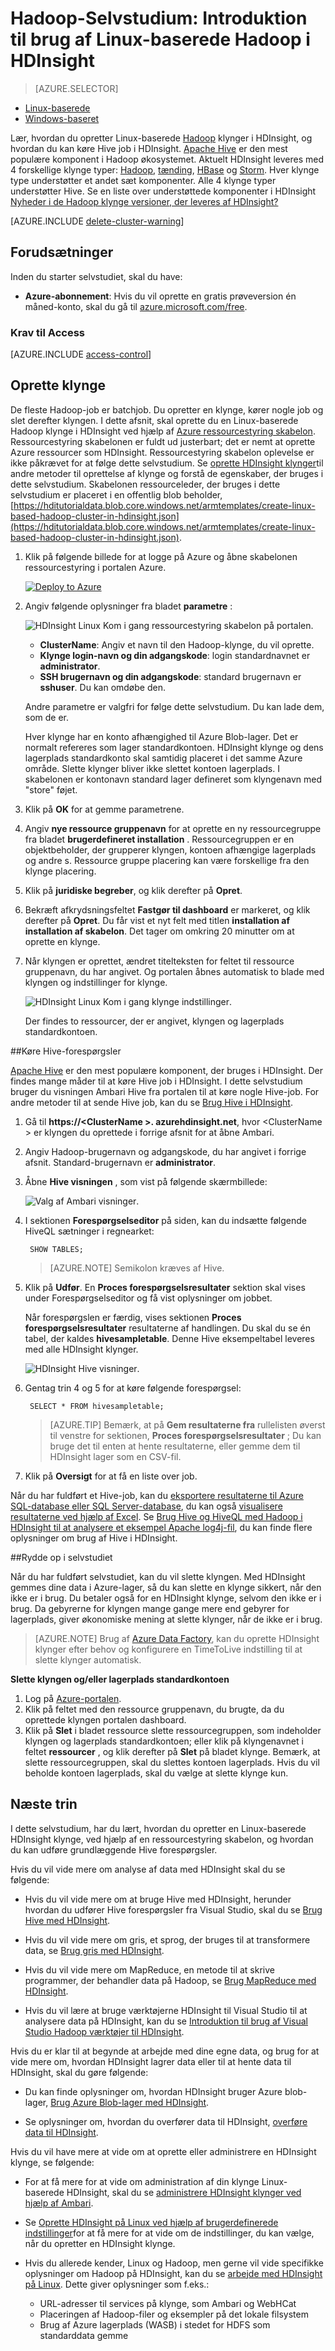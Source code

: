 <properties
    pageTitle="Linux Selvstudium: Introduktion til Hadoop og Hive | Microsoft Azure"
    description="Følg selvstudiet Linux at komme i gang ved hjælp af Hadoop i HDInsight. Lær, hvordan du klargør Linux klynger og forespørge data med Hive."
    services="hdinsight"
    documentationCenter=""
    authors="mumian"
    manager="jhubbard"
    editor="cgronlun"
    tags="azure-portal"/>

<tags
    ms.service="hdinsight"
    ms.devlang="na"
    ms.topic="hero-article"
    ms.tgt_pltfrm="na"
    ms.workload="big-data"
    ms.date="09/14/2016"
    ms.author="jgao"/>

# <a name="hadoop-tutorial-get-started-using-linux-based-hadoop-in-hdinsight"></a>Hadoop-Selvstudium: Introduktion til brug af Linux-baserede Hadoop i HDInsight

> [AZURE.SELECTOR]
- [Linux-baserede](hdinsight-hadoop-linux-tutorial-get-started.md)
- [Windows-baseret](hdinsight-hadoop-tutorial-get-started-windows.md)

Lær, hvordan du opretter Linux-baserede [Hadoop](http://hadoop.apache.org/) klynger i HDInsight, og hvordan du kan køre Hive job i HDInsight. [Apache Hive](https://hive.apache.org/) er den mest populære komponent i Hadoop økosystemet. Aktuelt HDInsight leveres med 4 forskellige klynge typer: [Hadoop](hdinsight-hadoop-introduction.md), [tænding](hdinsight-apache-spark-overview.md), [HBase](hdinsight-hbase-overview.md) og [Storm](hdinsight-storm-overview.md).  Hver klynge type understøtter et andet sæt komponenter. Alle 4 klynge typer understøtter Hive. Se en liste over understøttede komponenter i HDInsight [Nyheder i de Hadoop klynge versioner, der leveres af HDInsight?](hdinsight-component-versioning.md)  

[AZURE.INCLUDE [delete-cluster-warning](../../includes/hdinsight-delete-cluster-warning.md)]

## <a name="prerequisites"></a>Forudsætninger

Inden du starter selvstudiet, skal du have:

- **Azure-abonnement**: Hvis du vil oprette en gratis prøveversion én måned-konto, skal du gå til [azure.microsoft.com/free](https://azure.microsoft.com/free).

### <a name="access-control-requirements"></a>Krav til Access

[AZURE.INCLUDE [access-control](../../includes/hdinsight-access-control-requirements.md)]

## <a name="create-cluster"></a>Oprette klynge

De fleste Hadoop-job er batchjob. Du opretter en klynge, kører nogle job og slet derefter klyngen. I dette afsnit, skal oprette du en Linux-baserede Hadoop klynge i HDInsight ved hjælp af [Azure ressourcestyring skabelon](../resource-group-template-deploy.md). Ressourcestyring skabelonen er fuldt ud justerbart; det er nemt at oprette Azure ressourcer som HDInsight. Ressourcestyring skabelon oplevelse er ikke påkrævet for at følge dette selvstudium. Se [oprette HDInsight klynger](hdinsight-hadoop-provision-linux-clusters.md)til andre metoder til oprettelse af klynge og forstå de egenskaber, der bruges i dette selvstudium. Skabelonen ressourceleder, der bruges i dette selvstudium er placeret i en offentlig blob beholder, [https://hditutorialdata.blob.core.windows.net/armtemplates/create-linux-based-hadoop-cluster-in-hdinsight.json](https://hditutorialdata.blob.core.windows.net/armtemplates/create-linux-based-hadoop-cluster-in-hdinsight.json). 

1. Klik på følgende billede for at logge på Azure og åbne skabelonen ressourcestyring i portalen Azure. 

    <a href="https://portal.azure.com/#create/Microsoft.Template/uri/https%3A%2F%2Fhditutorialdata.blob.core.windows.net%2Farmtemplates%2Fcreate-linux-based-hadoop-cluster-in-hdinsight.json" target="_blank"><img src="https://acom.azurecomcdn.net/80C57D/cdn/mediahandler/docarticles/dpsmedia-prod/azure.microsoft.com/en-us/documentation/articles/hdinsight-hbase-tutorial-get-started-linux/20160201111850/deploy-to-azure.png" alt="Deploy to Azure"></a>

2. Angiv følgende oplysninger fra bladet **parametre** :

    ![HDInsight Linux Kom i gang ressourcestyring skabelon på portalen](./media/hdinsight-hadoop-linux-tutorial-get-started/hdinsight-linux-get-started-arm-template-on-portal.png).

    - **ClusterName**: Angiv et navn til den Hadoop-klynge, du vil oprette.
    - **Klynge login-navn og din adgangskode**: login standardnavnet er **administrator**.
    - **SSH brugernavn og din adgangskode**: standard brugernavn er **sshuser**.  Du kan omdøbe den. 
    
    Andre parametre er valgfri for følge dette selvstudium. Du kan lade dem, som de er. 
    
    Hver klynge har en konto afhængighed til Azure Blob-lager. Det er normalt refereres som lager standardkontoen. HDInsight klynge og dens lagerplads standardkonto skal samtidig placeret i det samme Azure område. Slette klynger bliver ikke slettet kontoen lagerplads. I skabelonen er kontonavn standard lager defineret som klyngenavn med "store" føjet. 
    
3. Klik på **OK** for at gemme parametrene.
4. Angiv **nye ressource gruppenavn** for at oprette en ny ressourcegruppe fra bladet **brugerdefineret installation** .  Ressourcegruppen er en objektbeholder, der grupperer klyngen, kontoen afhængige lagerplads og andre s. Ressource gruppe placering kan være forskellige fra den klynge placering.
5. Klik på **juridiske begreber**, og klik derefter på **Opret**.
6. Bekræft afkrydsningsfeltet **Fastgør til dashboard** er markeret, og klik derefter på **Opret**. Du får vist et nyt felt med titlen **installation af installation af skabelon**. Det tager om omkring 20 minutter om at oprette en klynge. 
7.  Når klyngen er oprettet, ændret titelteksten for feltet til ressource gruppenavn, du har angivet. Og portalen åbnes automatisk to blade med klyngen og indstillinger for klynge. 

    ![HDInsight Linux Kom i gang klynge indstillinger](./media/hdinsight-hadoop-linux-tutorial-get-started/hdinsight-linux-get-started-cluster-settings.png).

    Der findes to ressourcer, der er angivet, klyngen og lagerplads standardkontoen.

##<a name="run-hive-queries"></a>Køre Hive-forespørgsler

[Apache Hive](hdinsight-use-hive.md) er den mest populære komponent, der bruges i HDInsight. Der findes mange måder til at køre Hive job i HDInsight. I dette selvstudium bruger du visningen Ambari Hive fra portalen til at køre nogle Hive-job. For andre metoder til at sende Hive job, kan du se [Brug Hive i HDInsight](hdinsight-use-hive.md).

1. Gå til **https://&lt;ClusterName >. azurehdinsight.net**, hvor &lt;ClusterName > er klyngen du oprettede i forrige afsnit for at åbne Ambari.
2. Angiv Hadoop-brugernavn og adgangskode, du har angivet i forrige afsnit. Standard-brugernavn er **administrator**.
3. Åbne **Hive visningen** , som vist på følgende skærmbillede:

    ![Valg af Ambari visninger](./media/hdinsight-hadoop-linux-tutorial-get-started/selecthiveview.png).
4. I sektionen __Forespørgselseditor__ på siden, kan du indsætte følgende HiveQL sætninger i regnearket:

        SHOW TABLES;

    >[AZURE.NOTE] Semikolon kræves af Hive.       
        
5. Klik på __Udfør__. En __Proces forespørgselsresultater__ sektion skal vises under Forespørgselseditor og få vist oplysninger om jobbet. 

    Når forespørgslen er færdig, vises sektionen __Proces forespørgselsresultater__ resultaterne af handlingen. Du skal du se én tabel, der kaldes **hivesampletable**. Denne Hive eksempeltabel leveres med alle HDInsight klynger.

    ![HDInsight Hive visninger](./media/hdinsight-hadoop-linux-tutorial-get-started/hiveview.png).

6. Gentag trin 4 og 5 for at køre følgende forespørgsel:

        SELECT * FROM hivesampletable;

    > [AZURE.TIP] Bemærk, at på __Gem resultaterne fra__ rullelisten øverst til venstre for sektionen, __Proces forespørgselsresultater__ ; Du kan bruge det til enten at hente resultaterne, eller gemme dem til HDInsight lager som en CSV-fil.

7. Klik på **Oversigt** for at få en liste over job.

Når du har fuldført et Hive-job, kan du [eksportere resultaterne til Azure SQL-database eller SQL Server-database](hdinsight-use-sqoop-mac-linux.md), du kan også [visualisere resultaterne ved hjælp af Excel](hdinsight-connect-excel-power-query.md). Se [Brug Hive og HiveQL med Hadoop i HDInsight til at analysere et eksempel Apache log4j-fil](hdinsight-use-hive.md), du kan finde flere oplysninger om brug af Hive i HDInsight.

##<a name="clean-up-the-tutorial"></a>Rydde op i selvstudiet

Når du har fuldført selvstudiet, kan du vil slette klyngen. Med HDInsight gemmes dine data i Azure-lager, så du kan slette en klynge sikkert, når den ikke er i brug. Du betaler også for en HDInsight klynge, selvom den ikke er i brug. Da gebyrerne for klyngen mange gange mere end gebyrer for lagerplads, giver økonomiske mening at slette klynger, når de ikke er i brug. 

>[AZURE.NOTE] Brug af [Azure Data Factory](hdinsight-hadoop-create-linux-clusters-adf.md), kan du oprette HDInsight klynger efter behov og konfigurere en TimeToLive indstilling til at slette klynger automatisk. 

**Slette klyngen og/eller lagerplads standardkontoen**

1. Log på [Azure-portalen](https://portal.azure.com).
2. Klik på feltet med den ressource gruppenavn, du brugte, da du oprettede klyngen portalen dashboard.
3. Klik på **Slet** i bladet ressource slette ressourcegruppen, som indeholder klyngen og lagerplads standardkontoen; eller klik på klyngenavnet i feltet **ressourcer** , og klik derefter på **Slet** på bladet klynge. Bemærk, at slette ressourcegruppen, skal du slettes kontoen lagerplads. Hvis du vil beholde kontoen lagerplads, skal du vælge at slette klynge kun.

## <a name="next-steps"></a>Næste trin

I dette selvstudium, har du lært, hvordan du opretter en Linux-baserede HDInsight klynge, ved hjælp af en ressourcestyring skabelon, og hvordan du kan udføre grundlæggende Hive forespørgsler.

Hvis du vil vide mere om analyse af data med HDInsight skal du se følgende:

- Hvis du vil vide mere om at bruge Hive med HDInsight, herunder hvordan du udfører Hive forespørgsler fra Visual Studio, skal du se [Brug Hive med HDInsight][hdinsight-use-hive].

- Hvis du vil vide mere om gris, et sprog, der bruges til at transformere data, se [Brug gris med HDInsight][hdinsight-use-pig].

- Hvis du vil vide mere om MapReduce, en metode til at skrive programmer, der behandler data på Hadoop, se [Brug MapReduce med HDInsight][hdinsight-use-mapreduce].

- Hvis du vil lære at bruge værktøjerne HDInsight til Visual Studio til at analysere data på HDInsight, kan du se [Introduktion til brug af Visual Studio Hadoop værktøjer til HDInsight](hdinsight-hadoop-visual-studio-tools-get-started.md).

Hvis du er klar til at begynde at arbejde med dine egne data, og brug for at vide mere om, hvordan HDInsight lagrer data eller til at hente data til HDInsight, skal du gøre følgende:

- Du kan finde oplysninger om, hvordan HDInsight bruger Azure blob-lager, [Brug Azure Blob-lager med HDInsight](hdinsight-hadoop-use-blob-storage.md).

- Se oplysninger om, hvordan du overfører data til HDInsight, [overføre data til HDInsight][hdinsight-upload-data].

Hvis du vil have mere at vide om at oprette eller administrere en HDInsight klynge, se følgende:

- For at få mere for at vide om administration af din klynge Linux-baserede HDInsight, skal du se [administrere HDInsight klynger ved hjælp af Ambari](hdinsight-hadoop-manage-ambari.md).

- Se [Oprette HDInsight på Linux ved hjælp af brugerdefinerede indstillinger](hdinsight-hadoop-provision-linux-clusters.md)for at få mere for at vide om de indstillinger, du kan vælge, når du opretter en HDInsight klynge.

- Hvis du allerede kender, Linux og Hadoop, men gerne vil vide specifikke oplysninger om Hadoop på HDInsight, kan du se [arbejde med HDInsight på Linux](hdinsight-hadoop-linux-information.md). Dette giver oplysninger som f.eks.:

    * URL-adresser til services på klynge, som Ambari og WebHCat
    * Placeringen af Hadoop-filer og eksempler på det lokale filsystem
    * Brug af Azure lagerplads (WASB) i stedet for HDFS som standarddata gemme


[1]: ../HDInsight/hdinsight-hadoop-visual-studio-tools-get-started.md

[hdinsight-provision]: hdinsight-provision-clusters.md
[hdinsight-admin-powershell]: hdinsight-administer-use-powershell.md
[hdinsight-upload-data]: hdinsight-upload-data.md
[hdinsight-use-mapreduce]: hdinsight-use-mapreduce.md
[hdinsight-use-hive]: hdinsight-use-hive.md
[hdinsight-use-pig]: hdinsight-use-pig.md

[powershell-download]: http://go.microsoft.com/fwlink/p/?linkid=320376&clcid=0x409
[powershell-install-configure]: powershell-install-configure.md
[powershell-open]: powershell-install-configure.md#Install

[img-hdi-dashboard]: ./media/hdinsight-hadoop-tutorial-get-started-windows/HDI.dashboard.png
[img-hdi-dashboard-query-select]: ./media/hdinsight-hadoop-tutorial-get-started-windows/HDI.dashboard.query.select.png
[img-hdi-dashboard-query-select-result]: ./media/hdinsight-hadoop-tutorial-get-started-windows/HDI.dashboard.query.select.result.png
[img-hdi-dashboard-query-select-result-output]: ./media/hdinsight-hadoop-tutorial-get-started-windows/HDI.dashboard.query.select.result.output.png
[img-hdi-dashboard-query-browse-output]: ./media/hdinsight-hadoop-tutorial-get-started-windows/HDI.dashboard.query.browse.output.png
[image-hdi-clusterstatus]: ./media/hdinsight-hadoop-tutorial-get-started-windows/HDI.ClusterStatus.png
[image-hdi-gettingstarted-powerquery-importdata]: ./media/hdinsight-hadoop-tutorial-get-started-windows/HDI.GettingStarted.PowerQuery.ImportData.png
[image-hdi-gettingstarted-powerquery-importdata2]: ./media/hdinsight-hadoop-tutorial-get-started-windows/HDI.GettingStarted.PowerQuery.ImportData2.png
